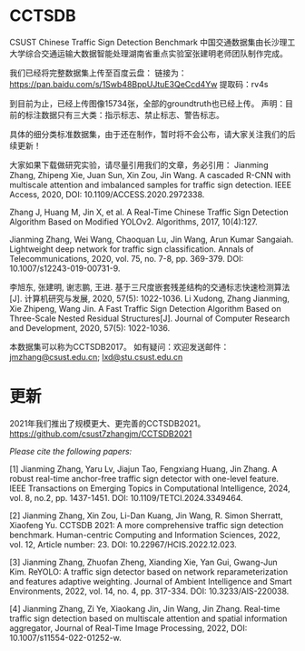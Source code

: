 # CCTSDB
CSUST Chinese Traffic Sign Detection Benchmark
中国交通数据集由长沙理工大学综合交通运输大数据智能处理湖南省重点实验室张建明老师团队制作完成。

我们已经将完整数据集上传至百度云盘：
链接为：https://pan.baidu.com/s/1Swb48BppUJtuE3QeCcd4Yw 
提取码：rv4s 

到目前为止，已经上传图像15734张，全部的groundtruth也已经上传。
声明：目前的标注数据只有三大类：指示标志、禁止标志、警告标志。

具体的细分类标准数据集，由于还在制作，暂时将不会公布，请大家关注我们的后续更新！

大家如果下载做研究实验，请尽量引用我们的文章，务必引用：
Jianming Zhang, Zhipeng Xie, Juan Sun, Xin Zou, Jin Wang. A cascaded R-CNN with multiscale attention and imbalanced samples for traffic sign detection. IEEE Access, 2020, DOI: 10.1109/ACCESS.2020.2972338.

Zhang J, Huang M, Jin X, et al. A Real-Time Chinese Traffic Sign Detection Algorithm Based on Modified YOLOv2. Algorithms, 2017, 10(4):127.

Jianming Zhang, Wei Wang, Chaoquan Lu, Jin Wang, Arun Kumar Sangaiah. Lightweight deep network for traffic sign classification. Annals of Telecommunications, 2020, vol. 75, no. 7-8, pp. 369-379. DOI: 10.1007/s12243-019-00731-9. 

李旭东, 张建明, 谢志鹏, 王进. 基于三尺度嵌套残差结构的交通标志快速检测算法[J]. 计算机研究与发展, 2020, 57(5): 1022-1036.
Li Xudong, Zhang Jianming, Xie Zhipeng, Wang Jin. A Fast Traffic Sign Detection Algorithm Based on Three-Scale Nested Residual Structures[J]. Journal of Computer Research and Development, 2020, 57(5): 1022-1036. 

本数据集可以称为CCTSDB2017。
如有疑问：欢迎发送邮件：jmzhang@csust.edu.cn; lxd@stu.csust.edu.cn

# 更新
2021年我们推出了规模更大、更完善的CCTSDB2021。
https://github.com/csust7zhangjm/CCTSDB2021

*Please cite the following papers:*
<p>
[1] Jianming Zhang, Yaru Lv, Jiajun Tao, Fengxiang Huang, Jin Zhang. A robust real-time anchor-free traffic sign detector with one-level feature. IEEE Transactions on Emerging Topics in Computational Intelligence, 2024, vol. 8, no.2, pp. 1437-1451. DOI: 10.1109/TETCI.2024.3349464. 
</p>
<p>
[2] Jianming Zhang, Xin Zou, Li-Dan Kuang, Jin Wang, R. Simon Sherratt, Xiaofeng Yu. CCTSDB 2021: A more comprehensive traffic sign detection benchmark. Human-centric Computing and Information Sciences, 2022, vol. 12, Article number: 23. DOI: 10.22967/HCIS.2022.12.023.
</p>
<p>
[3] Jianming Zhang, Zhuofan Zheng, Xianding Xie, Yan Gui, Gwang-Jun Kim. ReYOLO: A traffic sign detector based on network reparameterization and features adaptive weighting. Journal of Ambient Intelligence and Smart Environments, 2022, vol. 14, no. 4, pp. 317-334. DOI: 10.3233/AIS-220038.
</p>
<p>
[4] Jianming Zhang, Zi Ye, Xiaokang Jin, Jin Wang, Jin Zhang. Real-time traffic sign detection based on multiscale attention and spatial information aggregator, Journal of Real-Time Image Processing, 2022, DOI: 10.1007/s11554-022-01252-w.
</p> 
